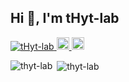 ## Hi 👋, I'm tHyt-lab

<p align="left">
  <a href="https://github.com/tHyt-lab/tHyt-lab/">
    <img src="https://komarev.com/ghpvc/?username=tHyt-lab" alt="tHyt-lab" />
  </a>
  <a href="http://twitter.com/kalmia2495">
    <img height="20" src="https://img.shields.io/twitter/follow/kalmia2495?label=Twitter&logo=twitter&style=flat" />
  </a>
  <a href="https://github.com/tHyt-lab">
    <img height="20" src="https://img.shields.io/github/followers/tHyt-lab?label=follow&logo=github&style=flat" />
  </a>
</p>

<p><img align="left" src="https://github-readme-stats.vercel.app/api/top-langs?username=thyt-lab&show_icons=true&locale=en&layout=compact" alt="thyt-lab" /></p>

<p>&nbsp;<img align="center" src="https://github-readme-stats.vercel.app/api?username=thyt-lab&show_icons=true&locale=en" alt="thyt-lab" /></p>
